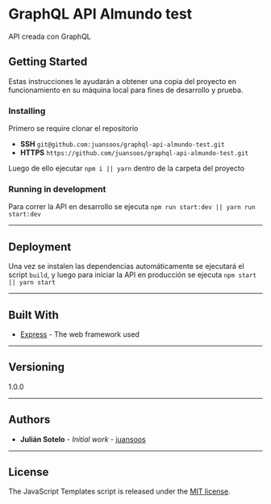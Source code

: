 # GraphQL API Almundo test

API creada con GraphQL

## Getting Started

Estas instrucciones le ayudarán a obtener una copia del proyecto en funcionamiento en su máquina local para fines de desarrollo y prueba.

### Installing

Primero se require clonar el repositorio

  * **SSH** `git@github.com:juansoos/graphql-api-almundo-test.git`
  * **HTTPS** `https://github.com/juansoos/graphql-api-almundo-test.git`

Luego de ello ejecutar `npm i || yarn` dentro de la carpeta del proyecto

### Running in development

Para correr la API en desarrollo se ejecuta `npm run start:dev || yarn run start:dev`

---

## Deployment

Una vez se instalen las dependencias automáticamente se ejecutará el script `build`, y luego para iniciar la API en producción se ejecuta `npm start || yarn start`

---

## Built With

* [Express](https://expressjs.com/) - The web framework used

---

## Versioning

1.0.0

---

## Authors

* **Julián Sotelo** - *Initial work* - [juansoos](https://github.com/juansoos)

---

## License
The JavaScript Templates script is released under the [MIT license](https://opensource.org/licenses/MIT).